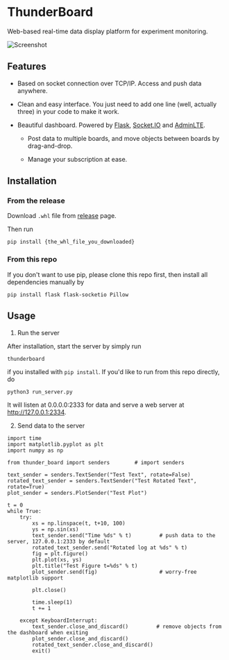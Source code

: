# ThunderBoard
Web-based real-time data display platform for experiment monitoring.

![Screenshot](https://user-images.githubusercontent.com/2306637/79185903-cbcb4f00-7e4a-11ea-9678-24737064f02d.png)

## Features

 - Based on socket connection over TCP/IP. Access and push data anywhere.
 
 - Clean and easy interface. You just need to add one line (well, actually three) in your code to make it work.
 
 - Beautiful dashboard. Powered by [Flask](https://palletsprojects.com/p/flask/), [Socket.IO](https://socket.io/) and [AdminLTE](https://adminlte.io/).
 
     - Post data to multiple boards, and move objects between boards by drag-and-drop.
     
     - Manage your subscription at ease.

## Installation

### From the release

Download `.whl` file from [release](https://github.com/TerryGeng/ThunderBoard/releases) page.

Then run
```
pip install {the_whl_file_you_downloaded}
```

### From this repo

If you don't want to use pip, please clone this repo first, then install all dependencies manually by
```
pip install flask flask-socketio Pillow
```

## Usage

1. Run the server

After installation, start the server by simply run
```
thunderboard
```
if you installed with `pip install`. If you'd like to run from this repo directly, do
```
python3 run_server.py
```

It will listen at 0.0.0.0:2333 for data and serve a web server at http://127.0.0.1:2334.

2. Send data to the server
```
import time
import matplotlib.pyplot as plt
import numpy as np

from thunder_board import senders        # import senders

text_sender = senders.TextSender("Test Text", rotate=False)
rotated_text_sender = senders.TextSender("Test Rotated Text", rotate=True)
plot_sender = senders.PlotSender("Test Plot")

t = 0
while True:
    try:
        xs = np.linspace(t, t+10, 100)
        ys = np.sin(xs)
        text_sender.send("Time %ds" % t)         # push data to the server, 127.0.0.1:2333 by default
        rotated_text_sender.send("Rotated log at %ds" % t)
        fig = plt.figure()
        plt.plot(xs, ys)
        plt.title("Test Figure t=%ds" % t)
        plot_sender.send(fig)                    # worry-free matplotlib support

        plt.close()

        time.sleep(1)
        t += 1
        
    except KeyboardInterrupt:
        text_sender.close_and_discard()         # remove objects from the dashboard when exiting
        plot_sender.close_and_discard()
        rotated_text_sender.close_and_discard()
        exit()

```
